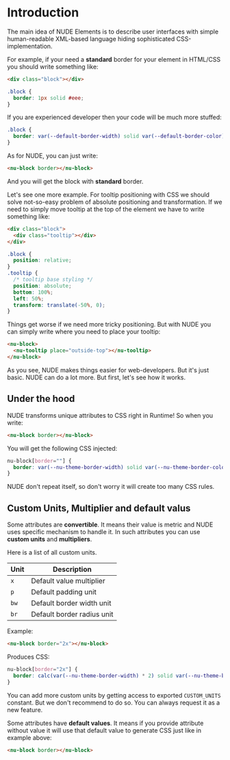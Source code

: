 # Introduction

The main idea of NUDE Elements is to describe user interfaces with simple human-readable XML-based language hiding sophisticated CSS-implementation.

For example, if your need a **standard** border for your element in HTML/CSS you should write something like:

```html
<div class="block"></div>
```

```css
.block {
  border: 1px solid #eee;
}
```

If you are experienced developer then your code will be much more stuffed:

```css
.block {
  border: var(--default-border-width) solid var(--default-border-color);
}
```

As for NUDE, you can just write:

```html
<nu-block border></nu-block>
```

And you will get the block with **standard** border.

Let's see one more example. For tooltip positioning with CSS we should solve not-so-easy problem of absolute positioning and transformation. If we need to simply move tooltip at the top of the element we have to write something like:

```html
<div class="block">
  <div class="tooltip"></div>
</div>
```

```css
.block {
  position: relative;
}
.tooltip {
  /* tooltip base styling */
  position: absolute;
  bottom: 100%;
  left: 50%;
  transform: translate(-50%, 0);
}
```

Things get worse if we need more tricky positioning. But with NUDE you can simply write where you need to place your tooltip:

```html
<nu-block>
  <nu-tooltip place="outside-top"></nu-tooltip>
</nu-block>
```

As you see, NUDE makes things easier for web-developers. But it's just basic. NUDE can do a lot more. But first, let's see how it works.

## Under the hood

NUDE transforms unique attributes to CSS right in Runtime! So when you write:

```html
<nu-block border></nu-block>
```

You will get the following CSS injected:
```css
nu-block[border=""] {
  border: var(--nu-theme-border-width) solid var(--nu-theme-border-color);
}
```

NUDE don't repeat itself, so don't worry it will create too many CSS rules.

## Custom Units, Multiplier and default valus

Some attributes are **convertible**. It means their value is metric and NUDE uses specific mechanism to handle it. In such attributes you can use **custom units** and **multipliers**.

Here is a list of all custom units.

| Unit        | Description                           |
| ----------- | ------------------------------------- |
| `x`         | Default value multiplier              |
| `p`         | Default padding unit                  |
| `bw`        | Default border width unit             |
| `br`        | Default border radius unit            |

Example:
```html
<nu-block border="2x"></nu-block>
```

Produces CSS:
```css
nu-block[border="2x"] {
  border: calc(var(--nu-theme-border-width) * 2) solid var(--nu-theme-border-color);
}
```

You can add more custom units by getting access to exported `CUSTOM_UNITS` constant. But we don't recommend to do so. You can always request it as a new feature.

Some attributes have **default values**. It means if you provide attribute without value it will use that default value to generate CSS just like in example above:

```html
<nu-block border></nu-block>
```
